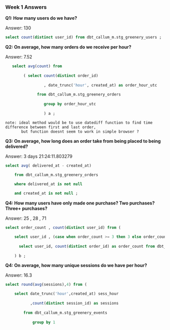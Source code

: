 
### Week 1 Answers 


**Q1: How many users do we have?**

Answer: 130 

```sql
select count(distinct user_id) from dbt_callum_m.stg_greenery_users ;
```

**Q2: On average, how many orders do we receive per hour?**

Answer: 7.52

```sql
   select avg(count) from 
   
        ( select count(distinct order_id) 
        
                 , date_trunc('hour', created_at) as order_hour_utc
                 
              from dbt_callum_m.stg_greenery_orders
              
                 group by order_hour_utc
                 
                 ) a ;
```
    note: ideal method would be to use datediff function to find time difference between first and last order, 
           but function doesnt seem to work in simple browser ? 

**Q3: On average, how long does an order take from being placed to being delivered?**

Answer: 3 days 21:24:11.803279

```sql
select avg( delivered_at - created_at) 

    from dbt_callum_m.stg_greenery_orders 
    
    where delivered_at is not null 

    and created_at is not null ;
```    

**Q4: How many users have only made one purchase? Two purchases? Three+ purchases?**

Answer: 25 , 28 , 71  

```sql
select order_count , count(distinct user_id) from ( 

    select user_id , (case when order_count >= 3 then 3 else order_count end) as order_count from ( 
    
      select user_id, count(distinct order_id) as order_count from dbt_callum_m.stg_greenery_orders group by 1 ) a
      
    ) b ;
```    

**Q4: On average, how many unique sessions do we have per hour?**

Answer: 16.3

```sql
select round(avg(sessions),4) from ( 

    select date_trunc('hour',created_at) sess_hour
    
           ,count(distinct session_id) as sessions 
           
        from dbt_callum_m.stg_greenery_events 
        
            group by 1 
``` 